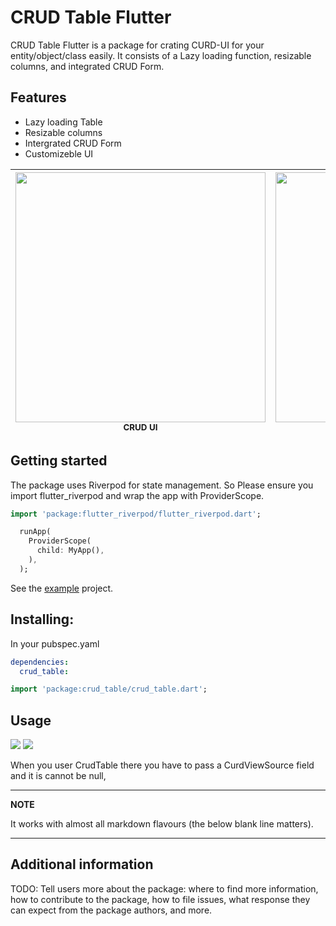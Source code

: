 # CRUD Table Flutter

CRUD Table Flutter is a package for crating CURD-UI for your entity/object/class easily.
It consists of a Lazy loading function, resizable columns, and integrated CRUD Form.

## Features
- Lazy loading Table
- Resizable columns
- Intergrated CRUD Form
- Customizeble UI

| <img src="https://github.com/ireshmw/crud_table/blob/main/img/crud_table_anim_1.gif" width="400"/><br /><sub><b>CRUD UI</b></sub> | <img src="https://github.com/ireshmw/crud_table/blob/main/img/crud_table_anim_lazy_load.gif" width="400"/><br /><sub><b>Lazy loading</b></sub> |
| :---: | :---: |

## Getting started

The package uses Riverpod for state management. So Please ensure you import flutter_riverpod and wrap the app with ProviderScope.

```dart
import 'package:flutter_riverpod/flutter_riverpod.dart';

  runApp(
    ProviderScope(
      child: MyApp(),
    ),
  );
```
See the [example](https://github.com/ireshmw/crud_table/tree/main/example) project.

## Installing:
In your pubspec.yaml
```yaml
dependencies:
  crud_table: 
```
```dart
import 'package:crud_table/crud_table.dart';
```

## Usage
<img src="https://github.com/ireshmw/crud_table/blob/main/img/crud_table_ui_explain.jpg" />

<img src="https://github.com/ireshmw/crud_table/blob/main/img/crud_table_uml.png" />

When you user CrudTable there you have to pass a CurdViewSource field and it is cannot be null, 

---
**NOTE**

It works with almost all markdown flavours (the below blank line matters).

---

## Additional information

TODO: Tell users more about the package: where to find more information, how to 
contribute to the package, how to file issues, what response they can expect 
from the package authors, and more.
